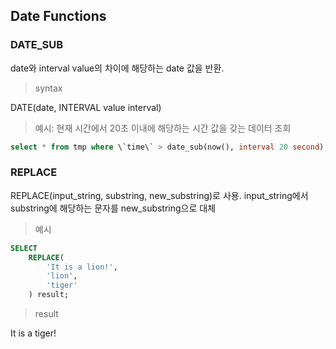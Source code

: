 ## Date Functions
### DATE_SUB
date와 interval value의 차이에 해당하는 date 값을 반환.
> syntax 

DATE(date, INTERVAL value interval)
> 예시: 현재 시간에서 20초 이내에 해당하는 시간 값을 갖는 데이터 조회
```sql
select * from tmp where \`time\` > date_sub(now(), interval 20 second);
```

### REPLACE
REPLACE(input_string, substring, new_substring)로 사용. input_string에서 substring에 해당하는 문자를 new_substring으로 대체
> 예시
```sql
SELECT 
    REPLACE(
        'It is a lion!', 
        'lion', 
        'tiger'
    ) result;
```
> result

It is a tiger! 
